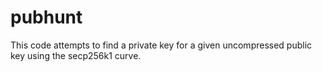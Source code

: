 # pubhunt
This code attempts to find a private key for a given uncompressed public key using the secp256k1 curve.
